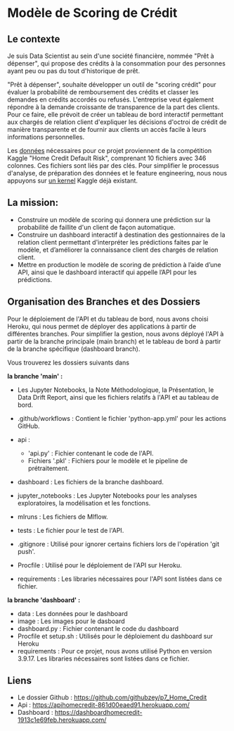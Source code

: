 # Modèle de Scoring de Crédit

## Le contexte
Je suis Data Scientist au sein d'une société financière, nommée "Prêt à dépenser", qui propose des crédits à la consommation pour des personnes ayant peu ou pas du tout d'historique de prêt.

"Prêt à dépenser", souhaite développer un outil de "scoring crédit" pour évaluer la probabilité de remboursement des crédits et classer les demandes en crédits accordés ou refusés. L'entreprise veut également répondre à la demande croissante de transparence de la part des clients. Pour ce faire, elle prévoit de créer un tableau de bord interactif permettant aux chargés de relation client d'expliquer les décisions d'octroi de crédit de manière transparente et de fournir aux clients un accès facile à leurs informations personnelles.

Les [données](https://www.kaggle.com/competitions/home-credit-default-risk/data ) nécessaires pour ce projet proviennent de la compétition Kaggle "Home Credit Default Risk", comprenant 10 fichiers avec 346 colonnes. Ces fichiers sont liés par des clés.
Pour simplifier le processus d'analyse, de préparation des données et le feature engineering, nous nous appuyons sur [un kernel](https://www.kaggle.com/code/jsaguiar/lightgbm-with-simple-features/script) Kaggle déjà existant.

## La mission:
* Construire un modèle de scoring qui donnera une prédiction sur la probabilité de faillite d'un client de façon automatique.
* Construire un dashboard interactif à destination des gestionnaires de la relation client permettant d'interpréter les prédictions faites par le modèle, et d’améliorer la connaissance client des chargés de relation client.
* Mettre en production le modèle de scoring de prédiction à l’aide d’une API, ainsi que le dashboard interactif qui appelle l’API pour les prédictions.

## Organisation des Branches et des Dossiers

Pour le déploiement de l'API et du tableau de bord, nous avons choisi Heroku, qui nous permet de déployer des applications à partir de différentes branches. Pour simplifier la gestion, nous avons déployé l'API à partir de la branche principale (main branch) et le tableau de bord à partir de la branche spécifique (dashboard branch).

Vous trouverez les dossiers suivants dans

**la branche 'main' :**

- Les Jupyter Notebooks, la Note Méthodologique, la Présentation, le Data Drift Report, ainsi que les fichiers relatifs à l'API et au tableau de bord.

- .github/workflows : Contient le fichier 'python-app.yml' pour les actions GitHub.

- api :
  - 'api.py' : Fichier contenant le code de l'API.
  - Fichiers '.pkl' : Fichiers pour le modèle et le pipeline de prétraitement.

- dashboard : Les fichiers de la branche dashboard.

- jupyter_notebooks : Les Jupyter Notebooks pour les analyses exploratoires, la modélisation et les fonctions.

- mlruns : Les fichiers de Mlflow.

- tests : Le fichier pour le test de l'API.

- .gitignore : Utilisé pour ignorer certains fichiers lors de l'opération 'git push'.

- Procfile : Utilisé pour le déploiement de l'API sur Heroku.

- requirements : Les libraries nécessaires pour l'API sont listées dans ce fichier.

**la branche 'dashboard' :**

- data : Les données pour le dashboard 
- image : Les images pour le dasboard
- dashboard.py : Fichier contenant le code du dashboard
- Procfile et setup.sh :  Utilisés pour le déploiement du dashboard sur Heroku
- requirements : Pour ce projet, nous avons utilisé Python en version 3.9.17. Les libraries nécessaires sont listées dans ce fichier.

## Liens
* Le dossier Github : https://github.com/githubzey/p7_Home_Credit
* Api : https://apihomecredit-861d00eaed91.herokuapp.com/ 
* Dashboard : https://dashboardhomecredit-1913c1e69feb.herokuapp.com/
  
